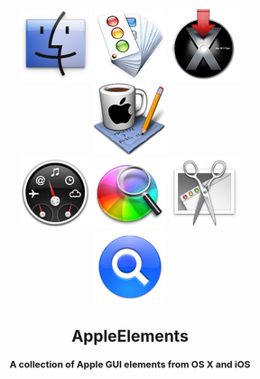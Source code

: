 <p align="center">
	<img src="develop/repo/resources/Finder.png" alt="Finder"/>
	<img src="develop/repo/resources/AppearanceSample.png" alt="Xcode Dev: Appearance Sample"/>
	<img src="develop/repo/resources/Install%20Mac%20OS%20X.png" alt="Install Mac OS X"/>
	<img src="develop/repo/resources/Music.png" alt="QT Java Music"/>
<br>
	<img src="develop/repo/resources/Dashboard.png" alt="Dashboard"/>
	<img src="develop/repo/resources/SpinControl.png" alt="Spin Control"/>
	<img src="develop/repo/resources/Grab.png" alt="Grab"/>
	<img src="develop/repo/resources/Spotlight.png" alt="Spotlight"/>
</p>

<h1 align="center">AppleElements</h1>
<h3 align="center">A collection of Apple GUI elements from OS X and iOS</h3>
